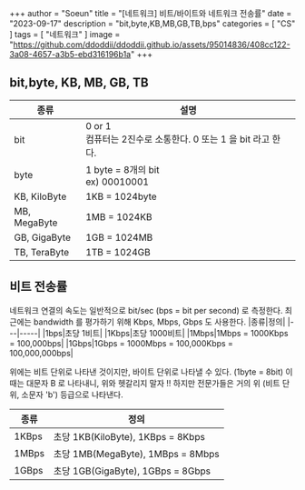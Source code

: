 +++
author = "Soeun"
title = "[네트워크] 비트/바이트와 네트워크 전송률"
date = "2023-09-17"
description = "bit,byte,KB,MB,GB,TB,bps"
categories = [
    "CS"
]
tags = [
    "네트워크"
]
image = "https://github.com/ddoddii/ddoddii.github.io/assets/95014836/408cc122-3a08-4657-a3b5-ebd316196b1a"
+++

## bit,byte, KB, MB, GB, TB 
|종류|설명|
|--|----|
|bit|0 or 1 <br> 컴퓨터는 2진수로 소통한다. 0 또는 1 을 bit 라고 한다.|
|byte|1 byte = 8개의 bit <br> ex) 00010001|
|KB, KiloByte|1KB = 1024byte|
|MB, MegaByte|1MB = 1024KB|
|GB, GigaByte|1GB = 1024MB|
|TB, TeraByte|1TB = 1024GB|

## 비트 전송률
네트워크 연결의 속도는 일반적으로 bit/sec (bps = bit per second) 로 측정한다. 최근에는 bandwidth 를 평가하기 위해 Kbps, Mbps, Gbps 도 사용한다. 
|종류|정의|
|---|-----|
|1bps|초당 1비트|
|1Kbps|초당 1000비트|
|1Mbps|1Mbps = 1000Kbps = 100,000bps|
|1Gbps|1Gbps = 1000Mbps = 100,000Kbps = 100,000,000bps|

위에는 비트 단위로 나타낸 것이지만, 바이트 단위로 나타낼 수 있다. (1byte = 8bit) 이때는 대문자 B 로 나타내니, 위와 헷갈리지 말자 !! 하지만 전문가들은 거의 위 (비트 단위, 소문자 'b') 등급으로 나타낸다. 

|종류|정의|
|----|-----|
|1KBps|초당 1KB(KiloByte), 1KBps = 8Kbps|
|1MBps|초당 1MB(MegaByte), 1MBps = 8Mbps|
|1GBps|초당 1GB(GigaByte), 1GBps = 8Gbps|


